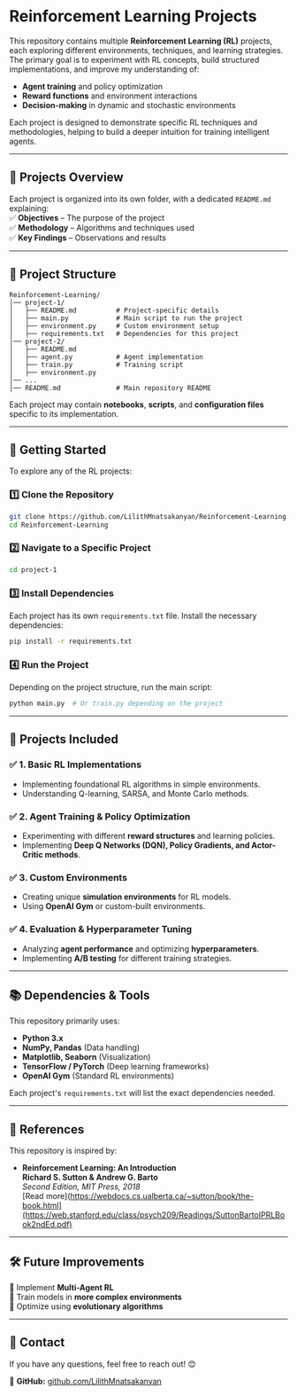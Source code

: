 # **Reinforcement Learning Projects**  

This repository contains multiple **Reinforcement Learning (RL)** projects, each exploring different environments, techniques, and learning strategies. The primary goal is to experiment with RL concepts, build structured implementations, and improve my understanding of:  

- **Agent training** and policy optimization  
- **Reward functions** and environment interactions  
- **Decision-making** in dynamic and stochastic environments  

Each project is designed to demonstrate specific RL techniques and methodologies, helping to build a deeper intuition for training intelligent agents.  

---

## **📌 Projects Overview**  

Each project is organized into its own folder, with a dedicated `README.md` explaining:  
✅ **Objectives** – The purpose of the project  
✅ **Methodology** – Algorithms and techniques used  
✅ **Key Findings** – Observations and results  

---

## **📂 Project Structure**  

```
Reinforcement-Learning/
│── project-1/
│   ├── README.md          # Project-specific details
│   ├── main.py            # Main script to run the project
│   ├── environment.py     # Custom environment setup
│   ├── requirements.txt   # Dependencies for this project
│── project-2/
│   ├── README.md
│   ├── agent.py           # Agent implementation
│   ├── train.py           # Training script
│   ├── environment.py
│── ...
│── README.md              # Main repository README
```

Each project may contain **notebooks**, **scripts**, and **configuration files** specific to its implementation.  

---

## **🚀 Getting Started**  

To explore any of the RL projects:  

### 1️⃣ **Clone the Repository**  
```sh
git clone https://github.com/LilithMnatsakanyan/Reinforcement-Learning.git  
cd Reinforcement-Learning  
```

### 2️⃣ **Navigate to a Specific Project**  
```sh
cd project-1  
```

### 3️⃣ **Install Dependencies**  
Each project has its own `requirements.txt` file. Install the necessary dependencies:  
```sh
pip install -r requirements.txt  
```

### 4️⃣ **Run the Project**  
Depending on the project structure, run the main script:  
```sh
python main.py  # Or train.py depending on the project  
```

---

## **📌 Projects Included**  

### ✅ **1. Basic RL Implementations**  
   - Implementing foundational RL algorithms in simple environments.  
   - Understanding Q-learning, SARSA, and Monte Carlo methods.  

### ✅ **2. Agent Training & Policy Optimization**  
   - Experimenting with different **reward structures** and learning policies.  
   - Implementing **Deep Q Networks (DQN), Policy Gradients, and Actor-Critic methods**.  

### ✅ **3. Custom Environments**  
   - Creating unique **simulation environments** for RL models.  
   - Using **OpenAI Gym** or custom-built environments.  

### ✅ **4. Evaluation & Hyperparameter Tuning**  
   - Analyzing **agent performance** and optimizing **hyperparameters**.  
   - Implementing **A/B testing** for different training strategies.  

---

## **📚 Dependencies & Tools**  

This repository primarily uses:  
- **Python 3.x**  
- **NumPy, Pandas** (Data handling)  
- **Matplotlib, Seaborn** (Visualization)  
- **TensorFlow / PyTorch** (Deep learning frameworks)  
- **OpenAI Gym** (Standard RL environments)  

Each project's `requirements.txt` will list the exact dependencies needed.  

---

## **📖 References**  

This repository is inspired by:  

- **Reinforcement Learning: An Introduction**  
  **Richard S. Sutton & Andrew G. Barto**  
  _Second Edition, MIT Press, 2018_  
  [Read more](https://webdocs.cs.ualberta.ca/~sutton/book/the-book.html](https://web.stanford.edu/class/psych209/Readings/SuttonBartoIPRLBook2ndEd.pdf)  

---

## **🛠 Future Improvements**  

🔹 Implement **Multi-Agent RL**  
🔹 Train models in **more complex environments**  
🔹 Optimize using **evolutionary algorithms**  

---

## **📩 Contact**  

If you have any questions, feel free to reach out! 😊  

🔗 **GitHub:** [github.com/LilithMnatsakanyan](https://github.com/LilithMnatsakanyan)  
